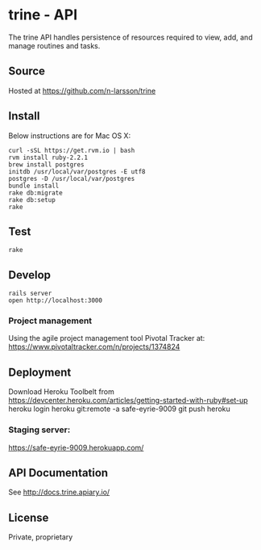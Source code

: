 # trine - API

The trine API handles persistence of resources required to view, add, and manage routines and tasks.

## Source

Hosted at https://github.com/n-larsson/trine

## Install

Below instructions are for Mac OS X:

    curl -sSL https://get.rvm.io | bash
    rvm install ruby-2.2.1
    brew install postgres
    initdb /usr/local/var/postgres -E utf8
    postgres -D /usr/local/var/postgres
    bundle install
    rake db:migrate
    rake db:setup
    rake

## Test

    rake

## Develop

    rails server
    open http://localhost:3000

### Project management

Using the agile project management tool Pivotal Tracker at:
https://www.pivotaltracker.com/n/projects/1374824

## Deployment

  Download Heroku Toolbelt from https://devcenter.heroku.com/articles/getting-started-with-ruby#set-up
  heroku login
  heroku git:remote -a safe-eyrie-9009
  git push heroku

### Staging server:

https://safe-eyrie-9009.herokuapp.com/

## API Documentation

See http://docs.trine.apiary.io/

## License

Private, proprietary
